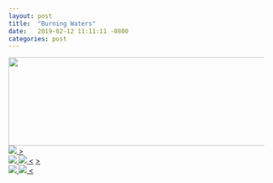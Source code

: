 ```yaml
---
layout: post
title:  "Burning Waters"
date:   2019-02-12 11:11:11 -0800
categories: post
---
```



<div class="cssbox">
    <a id="image1" href="#image1"><img class="cssbox_thumb" src="https://lh3.googleusercontent.com/923hY4QKnBwkGgtfWUWovnYRLOBVliFj3tyPWh8NymBKY24EMhoVrIw-DIdMa5T3pWegAhk2hp1VF5ZQswNcin2-PBjDJRIaGy3z-oY6tvvE9mj3Efv6q3nQ7Swv6u2PjjS-R7wkcW_Mh-8dEVKEvrNCAQPVrb3UJVpSZDjA5k531ZuMDbCf6GMJXBZKEd67EqaHBIAaBAUy2MnOi8AIaNlTSx10WgWkblRBJdJwaFIE9JBcDxRIpKRIBDdNBiRnaHWi-8qbGaDA-Y9ngS-8G6M6vQKRT5Cw4tgdl6Ynp_WHOxwE8yWKf8Z5sAOqTG7aJzeHyK661FwcYj2Yx3lcK2C_CabKA95T58NAu4gvAuroQsRTdJid_M_HE6_daGOib1h7YglR2TIaxu8ynl38oFkVlWDDypfDtc5GK4ViBQMCG8pUjLQV5GQfz5u6786NCXpevzgah-MefhrMk7uOExfQ91PP4lRuq9e119YlcxQ-8HBEUDDZ03rnrm-J_ty23Pd4s-LvJWhCUbIwPY7-qcwl7AZK333XWexN_pQET9YjmGupNuaLvvVwxP-uZhzpPAMVDYnQcnyqdObvji4-3Crw4GatsdX3J6BU5ViUwFiZaVUE93fQgj5igIeDjuymJLlBYEfMUSw_QR4WZK3awKcRx8tDq6Oh=w592-h174-no" height="174" width="592" />
        <span class="cssbox_full"><img src="https://lh3.googleusercontent.com/923hY4QKnBwkGgtfWUWovnYRLOBVliFj3tyPWh8NymBKY24EMhoVrIw-DIdMa5T3pWegAhk2hp1VF5ZQswNcin2-PBjDJRIaGy3z-oY6tvvE9mj3Efv6q3nQ7Swv6u2PjjS-R7wkcW_Mh-8dEVKEvrNCAQPVrb3UJVpSZDjA5k531ZuMDbCf6GMJXBZKEd67EqaHBIAaBAUy2MnOi8AIaNlTSx10WgWkblRBJdJwaFIE9JBcDxRIpKRIBDdNBiRnaHWi-8qbGaDA-Y9ngS-8G6M6vQKRT5Cw4tgdl6Ynp_WHOxwE8yWKf8Z5sAOqTG7aJzeHyK661FwcYj2Yx3lcK2C_CabKA95T58NAu4gvAuroQsRTdJid_M_HE6_daGOib1h7YglR2TIaxu8ynl38oFkVlWDDypfDtc5GK4ViBQMCG8pUjLQV5GQfz5u6786NCXpevzgah-MefhrMk7uOExfQ91PP4lRuq9e119YlcxQ-8HBEUDDZ03rnrm-J_ty23Pd4s-LvJWhCUbIwPY7-qcwl7AZK333XWexN_pQET9YjmGupNuaLvvVwxP-uZhzpPAMVDYnQcnyqdObvji4-3Crw4GatsdX3J6BU5ViUwFiZaVUE93fQgj5igIeDjuymJLlBYEfMUSw_QR4WZK3awKcRx8tDq6Oh=w0-h0-no" /></span>
    </a>
    <a class="cssbox_close" href="#void"></a>
    <a class="cssbox_next" href="#image2">&gt;</a>
</div>

<div class="cssbox">
    <a id="image2" href="#image2"><img class="cssbox_thumb" src="https://lh3.googleusercontent.com/ySQrORHbbGcleWF0_V9a-uB9fW0fOs8uQAXsGs8RlQqPeLcu5_c152iacITW_CtFowX9OCLlVTLwS6fDpsQPiz27gFV0Y9ff6NcaZCyvP68bwRPW3q2OTdc7vaqGPN0H1GQEzLUA8qHpQQVZIn0M86CagHU5Q1ZI_KbSdYdWWC74F8UFkjc82SUj8e_cmOFP6DmxhtJpRjKr9x-w4lPGJcmKLfvfhPoTHcGwziJCJHIF9WPO2Krk0XNu-RUD0uHuAtvdCFax9jBXk--A6gTS39InB-4efQVMyW3Md1IMhtN7M31akFnJ6E60nBfhsOYljkTEbG7nWPEoGVPWtSfBH9kcAtcGKqj9H7BaFwX56mucKRIRwYWM_ygLImyWYQifaJWME0F7Jr2Xdh0WsfRQbI1c7OdTkTsseCa8HeOQ-N7Z9tvN2yrfLGvh-52Ti9pAReoCKO_stQBAe-rON0uRALm_llDxEcF4d9pmaZrYhN_Y1DyfMdfe4Y_GNZ2tfTANKABquHMyGV18nIe5O-Sx-QScbRCK3cjvtvmyniCqclNZoI1rVj3KQcTDvScfBL1ns4a19GsuEsXD_alLs9r2vIaWDS5d3F_wCAYOpjNnK3VkRPG_mFjgo28zvWz1BjTwJiMSFpRQ9ndztYB-fbkDFRCMJewiyzFd9egd-3fnKglHWnYyQ1Vvc4cmXH_aztZNNyIqSDhErqc8GRmZJx48nxQgjQ=w592-h333-no" />
        <span class="cssbox_full"><img src="https://lh3.googleusercontent.com/ySQrORHbbGcleWF0_V9a-uB9fW0fOs8uQAXsGs8RlQqPeLcu5_c152iacITW_CtFowX9OCLlVTLwS6fDpsQPiz27gFV0Y9ff6NcaZCyvP68bwRPW3q2OTdc7vaqGPN0H1GQEzLUA8qHpQQVZIn0M86CagHU5Q1ZI_KbSdYdWWC74F8UFkjc82SUj8e_cmOFP6DmxhtJpRjKr9x-w4lPGJcmKLfvfhPoTHcGwziJCJHIF9WPO2Krk0XNu-RUD0uHuAtvdCFax9jBXk--A6gTS39InB-4efQVMyW3Md1IMhtN7M31akFnJ6E60nBfhsOYljkTEbG7nWPEoGVPWtSfBH9kcAtcGKqj9H7BaFwX56mucKRIRwYWM_ygLImyWYQifaJWME0F7Jr2Xdh0WsfRQbI1c7OdTkTsseCa8HeOQ-N7Z9tvN2yrfLGvh-52Ti9pAReoCKO_stQBAe-rON0uRALm_llDxEcF4d9pmaZrYhN_Y1DyfMdfe4Y_GNZ2tfTANKABquHMyGV18nIe5O-Sx-QScbRCK3cjvtvmyniCqclNZoI1rVj3KQcTDvScfBL1ns4a19GsuEsXD_alLs9r2vIaWDS5d3F_wCAYOpjNnK3VkRPG_mFjgo28zvWz1BjTwJiMSFpRQ9ndztYB-fbkDFRCMJewiyzFd9egd-3fnKglHWnYyQ1Vvc4cmXH_aztZNNyIqSDhErqc8GRmZJx48nxQgjQ=w0-h0-no" /></span>
    </a>
    <a class="cssbox_close" href="#void"></a>
    <a class="cssbox_prev" href="#image1">&lt;</a>
    <a class="cssbox_next" href="#image3">&gt;</a>
</div>


<div class="cssbox">
    <a id="image3" href="#image3"><img class="cssbox_thumb" src="https://lh3.googleusercontent.com/i_7SU7ADIBzTOYhneXJNXY6vMLnqRu5tWzNr5Mqt-gaJV7DzofhuGjusArY8poYksKzUBMBV-jaoY3p1BMK9eh1wmrjnCbfZEgp3fRjEZv9gnPzw68xiDlMC0VHp4isHWRXD74z1LTi7nuHVKUmAkyAfI9WT6xqWxyoDD2jemlwbu3oAeEYmn1AcOHMcejRsTKAA8GlbIN7jXgA4PWEtHRtw1ZDFFZlCquVQt45gOXRlgzSokVmYYVmE_TI4hbaY6oau7MNoxMBQSCkd6ZfcQvJP8tw77Xx_5Ua27oC_9Ix-5mUtPxEhR_azcObC8bD_nAfZWPDYAIc5RsMwLnKg7ldvcrjfh4Oq29MYWrHlpUu0ThJqV_bV6SY22sZCzlK5oFVkSDNx2HETlQ7GQkQz8uW8kQ5zmw-tok3JGPp6D__c5RlSYR3mG0uTx_AI23mKZo3SuwelM7h-Id2IouREIfOFlTaY0Fk89TtLia1TLS8zJVnWdwWqq0T3DFM8w-IZBgDpNaoD9K4XxdX4dijQAlo7s1IJYsEuDuYe1PPoFfkn433f9cY96pC1GMEUqaMF7dxmdtqU6yv-tRzvQeDIbxMnqDr78cQbxZ7v30yqy6VoIpywy7GjJJ4Y-dSFbc4Eu5aRonpqvfCZcP1XA6AaVySBkO5QCoHn=w592-h333-no" />
        <span class="cssbox_full"><img src="https://lh3.googleusercontent.com/i_7SU7ADIBzTOYhneXJNXY6vMLnqRu5tWzNr5Mqt-gaJV7DzofhuGjusArY8poYksKzUBMBV-jaoY3p1BMK9eh1wmrjnCbfZEgp3fRjEZv9gnPzw68xiDlMC0VHp4isHWRXD74z1LTi7nuHVKUmAkyAfI9WT6xqWxyoDD2jemlwbu3oAeEYmn1AcOHMcejRsTKAA8GlbIN7jXgA4PWEtHRtw1ZDFFZlCquVQt45gOXRlgzSokVmYYVmE_TI4hbaY6oau7MNoxMBQSCkd6ZfcQvJP8tw77Xx_5Ua27oC_9Ix-5mUtPxEhR_azcObC8bD_nAfZWPDYAIc5RsMwLnKg7ldvcrjfh4Oq29MYWrHlpUu0ThJqV_bV6SY22sZCzlK5oFVkSDNx2HETlQ7GQkQz8uW8kQ5zmw-tok3JGPp6D__c5RlSYR3mG0uTx_AI23mKZo3SuwelM7h-Id2IouREIfOFlTaY0Fk89TtLia1TLS8zJVnWdwWqq0T3DFM8w-IZBgDpNaoD9K4XxdX4dijQAlo7s1IJYsEuDuYe1PPoFfkn433f9cY96pC1GMEUqaMF7dxmdtqU6yv-tRzvQeDIbxMnqDr78cQbxZ7v30yqy6VoIpywy7GjJJ4Y-dSFbc4Eu5aRonpqvfCZcP1XA6AaVySBkO5QCoHn=w5312-h2988-no" /></span>
    </a>
    <a class="cssbox_close" href="#void"></a>
    <a class="cssbox_prev" href="#image2">&lt;</a>
</div>
